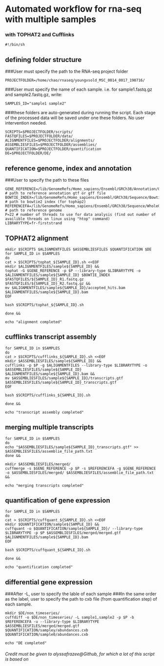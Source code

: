 # Automated workflow for rna-seq with multiple samples
### with TOPHAT2 and Cufflinks
```
#!/bin/sh
```

## defining folder structure

###User must specify the path to the RNA-seq project folder
```
PROJECTFOLDER=/home/chao/rnaseq/youngvsold_MSC_0014_0017_190716/
```
###User must specify the name of each sample. i.e. for sample1.fastq.gz and sample2.fastq.gz, write:
```
SAMPLES_ID="sample1 sample2"
```
###these folders are auto-generated during running the script. Each stage of the processed data will be saved under one these folders. No user intervention needed.
```
SCRIPTS=$PROJECTFOLDER/scripts/
FASTQFILES=$PROJECTFOLDER/data/
ALIGNMENTFILES=$PROJECTFOLDER/alignments/
ASSEMBLIESFILES=$PROJECTFOLDER/assemblies/
QUANTIFICATION=$PROJECTFOLDER/quantification
DE=$PROJECTFOLDER/DE/
```

## reference genome, index and annotation

###User to specify the path to these files
```
GENE_REFERENCE=/lib/GenomeRefs/Homo_sapiens/Ensembl/GRCh38/Annotation/Genes/genes.gtf # path to reference annotation gtf or gff file
BOWTIE_INDEX=/lib/GenomeRefs/Homo_sapiens/Ensembl/GRCh38/Sequence/Bowtie2Index/human38 # path to bowtie2 index (for tophap2)
REFERENCEFA=/lib/GenomeRefs/Homo_sapiens/Ensembl/GRCh38/Sequence/WholeGenomeFasta/genome.fa # path to reference genome
P=22 # number of threads to use for data analysis (find out number of availible threads on linux using "htop" command)
LIBRARYTYPE=fr-firststrand
```

## TOPHAT2 alignment
```
mkdir $SCRIPTS $ALIGNMENTFILES $ASSEMBLIESFILES $QUANTIFICATION $DE
for SAMPLE_ID in $SAMPLES
do
cat > $SCRIPTS/tophat_${SAMPLE_ID}.sh <<EOF
mkdir $ALIGNMENTFILES/sample${SAMPLE_ID} &&
tophat -G $GENE_REFERENCE -p $P --library-type $LIBRARYTYPE -o $ALIGNMENTFILES/sample${SAMPLE_ID} $BOWTIE_INDEX $FASTQFILES/${SAMPLE_ID}_R1.fastq.gz $FASTQFILES/${SAMPLE_ID}_R2.fastq.gz &&
mv $ALIGNMENTFILES/sample${SAMPLE_ID}/accepted_hits.bam $ALIGNMENTFILES/sample${SAMPLE_ID}.bam
EOF

bash $SCRIPTS/tophat_${SAMPLE_ID}.sh

done &&

echo "alignment completed"
```
## cufflinks transcript assembly
```
for SAMPLE_ID in $SAMPLES
do
cat > $SCRIPTS/cufflinks_${SAMPLE_ID}.sh <<EOF
mkdir $ASSEMBLIESFILES/sample${SAMPLE_ID} &&
cufflinks -p $P -g $ALIGNMENTFILES --library-type $LIBRARYTYPE -o $ASSEMBLIESFILES/sample${SAMPLE_ID} $ALIGNMENTFILES/sample${SAMPLE_ID}.bam &&
mv $ASSEMBLIESFILES/sample${SAMPLE_ID}/transcripts.gtf $ASSEMBLIESFILES/sample${SAMPLE_ID}_transcripts.gtf
EOF

bash $SCRIPTS/cufflinks_${SAMPLE_ID}.sh

done &&

echo "transcript assembly completed"
```
## merging multiple transcripts
```
for SAMPLE_ID in $SAMPLES
do 
echo "$ASSEMBLIESFILES/sample${SAMPLE_ID}_transcripts.gtf" >> $ASSEMBLIESFILES/assemblie_file_path.txt
done &&

mkdir $ASSEMBLIESFILES/merged/
cuffmerge -s $GENE_REFERENCE -p $P -s $REFERENCEFA -g $GENE_REFERENCE -o $ASSEMBLIESFILES/merged/ $ASSEMBLIESFILES/assemblie_file_path.txt &&

echo "merging transcripts completed"
```
## quantification of gene expression
```
for SAMPLE_ID in $SAMPLES
do
cat > $SCRIPTS/cuffquant_${SAMPLE_ID}.sh <<EOF
mkdir $QUANTIFICATION/sample${SAMPLE_ID} &&
cuffquant -o $QUANTIFICATION/sample${SAMPLE_ID}/ --library-type $LIBRARYTYPE -p $P $ASSEMBLIESFILES/merged/merged.gtf $ALIGNMENTFILES/sample${SAMPLE_ID}.bam
EOF

bash $SCRIPTS/cuffquant_${SAMPLE_ID}.sh

done &&

echo "quantification completed"
```
## differential gene expression
###After -L, user to specify the lable of each sample
###In the same order as the label, user to specify the path to cxb file (from quantification step) of each sample.
```
mkdir $DE/non_timeseries/
cuffdiff -o $DE/non_timeseries/ -L sample1,sample2 -p $P -b $REFERENCEFA -u --library-type $LIBRARYTYPE $ASSEMBLIESFILES/merged/merged.gtf $QUANTIFICATION/sampley/abundances.cxb $QUANTIFICATION/sample0/abundances.cxb

echo "DE completed"
```

###### Credit must be given to alyssafrazee@Github, for which a lot of this script is based on
